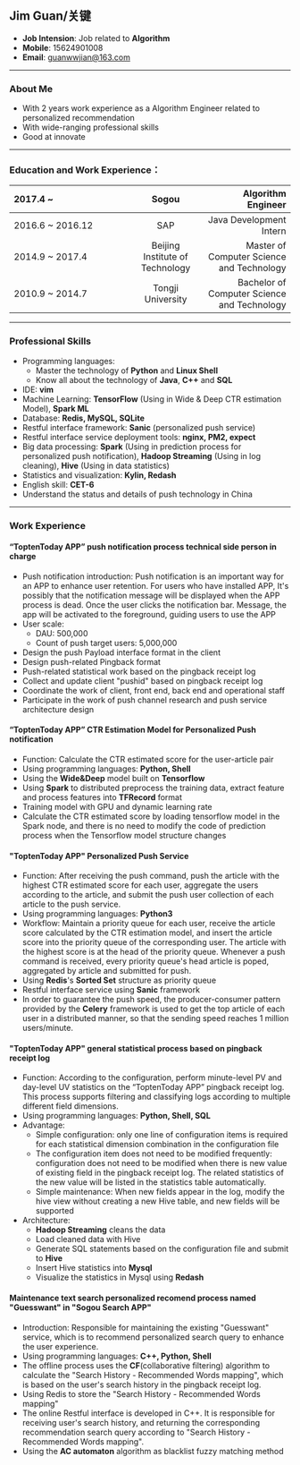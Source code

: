<html>
<link href="jianli.css"rel="stylesheet"></link>
</html>

Jim Guan/关键
---
- **Job Intension**: Job related to **Algorithm**
- **Mobile**: 15624901008
- **Email**: guanwwjian@163.com

---

### About Me
- With 2 years work experience as a Algorithm Engineer related to personalized recommendation
- With wide-ranging professional skills
- Good at innovate

---

### Education and Work Experience：
<html>
<style>
table th:first-of-type {
	width: 200px;
}
</style>
</html>

|2017.4 ~|Sogou|Algorithm Engineer|
|:---|:---:|---:|
|2016.6 ~ 2016.12|SAP|Java Development Intern|
|2014.9 ~ 2017.4|Beijing Institute of Technology|Master of Computer Science and Technology|
|2010.9 ~ 2014.7|Tongji University|Bachelor of Computer Science and Technology|

---

### Professional Skills

- Programming languages:
	- Master the technology of **Python** and **Linux Shell**
	- Know all about the technology of **Java**, **C++** and **SQL**
- IDE: **vim**
- Machine Learning: **TensorFlow** (Using in Wide & Deep CTR estimation Model), **Spark ML**
- Database: **Redis, MySQL, SQLite**
- Restful interface framework: **Sanic** (personalized push service)
- Restful interface service deployment tools: **nginx, PM2, expect**
- Big data processing: **Spark** (Using in prediction process for personalized push notification), **Hadoop Streaming** (Using in log cleaning), **Hive** (Using in data statistics)
- Statistics and visualization: **Kylin, Redash**
- English skill: **CET-6**
- Understand the status and details of push technology in China

---

### Work Experience
#### “ToptenToday APP” push notification process technical side person in charge
- Push notification introduction: Push notification is an important way for an APP to enhance user retention. For users who have installed APP, It's possibly that the notification message will be displayed when the APP process is dead. Once the user clicks the notification bar. Message, the app will be activated to the foreground, guiding users to use the APP
- User scale:
	- DAU: 500,000
	- Count of push target users: 5,000,000
- Design the push Payload interface format in the client
- Design push-related Pingback format
- Push-related statistical work based on the pingback receipt log
- Collect and update client "pushid" based on pingback receipt log
- Coordinate the work of client, front end, back end and operational staff
- Participate in the work of push channel research and push service architecture design

#### “ToptenToday APP” CTR Estimation Model for Personalized Push notification
- Function: Calculate the CTR estimated score for the user-article pair
- Using programming languages: **Python, Shell**
- Using the **Wide&Deep** model built on **Tensorflow**
- Using **Spark** to distributed preprocess the training data, extract feature and process features into **TFRecord** format
- Training model with GPU and dynamic learning rate
- Calculate the CTR estimated score by loading tensorflow model in the Spark node, and there is no need to modify the code of prediction process when the Tensorflow model structure changes

#### "ToptenToday APP" Personalized Push Service
- Function: After receiving the push command, push the article with the highest CTR estimated score for each user, aggregate the users according to the article, and submit the push user collection of each article to the push service.
- Using programming languages: **Python3**
- Workflow: Maintain a priority queue for each user, receive the article score calculated by the CTR estimation model, and insert the article score into the priority queue of the corresponding user. The article with the highest score is at the head of the priority queue. Whenever a push command is received, every priority queue's head article is poped, aggregated by article and submitted for push.
- Using **Redis**'s **Sorted Set** structure as priority queue
- Restful interface service using **Sanic** framework
- In order to guarantee the push speed, the producer-consumer pattern provided by the **Celery** framework is used to get the top article of each user in a distributed manner, so that the sending speed reaches 1 million users/minute.

#### "ToptenToday APP" general statistical process based on pingback receipt log
- Function: According to the configuration, perform minute-level PV and day-level UV statistics on the “ToptenToday APP” pingback receipt log. This process supports filtering and classifying logs according to multiple different field dimensions.
- Using programming languages: **Python, Shell, SQL**
- Advantage:
    - Simple configuration: only one line of configuration items is required for each statistical dimension combination in the configuration file
    - The configuration item does not need to be modified frequently: configuration does not need to be modified when there is new value of existing field in the pingback receipt log. The related statistics of the new value will be listed in the statistics table automatically.
    - Simple maintenance: When new fields appear in the log, modify the hive view without creating a new Hive table, and new fields will be supported
- Architecture:
    - **Hadoop Streaming** cleans the data
    - Load cleaned data with Hive
    - Generate SQL statements based on the configuration file and submit to **Hive**
    - Insert Hive statistics into **Mysql**
    - Visualize the statistics in Mysql using **Redash**

#### Maintenance text search personalized recomend process named "Guesswant" in "Sogou Search APP"
- Introduction: Responsible for maintaining the existing "Guesswant" service, which is to recommend personalized search query to enhance the user experience.
- Using programming languages: **C++, Python, Shell**
- The offline process uses the **CF**(collaborative filtering) algorithm to calculate the "Search History - Recommended Words mapping", which is based on the user's search history in the pingback receipt log.
- Using Redis to store the "Search History - Recommended Words mapping"
- The online Restful interface is developed in C++. It is responsible for receiving user's search history, and returning the corresponding recommendation search query according to "Search History - Recommended Words mapping".
- Using the **AC automaton** algorithm as blacklist fuzzy matching method

